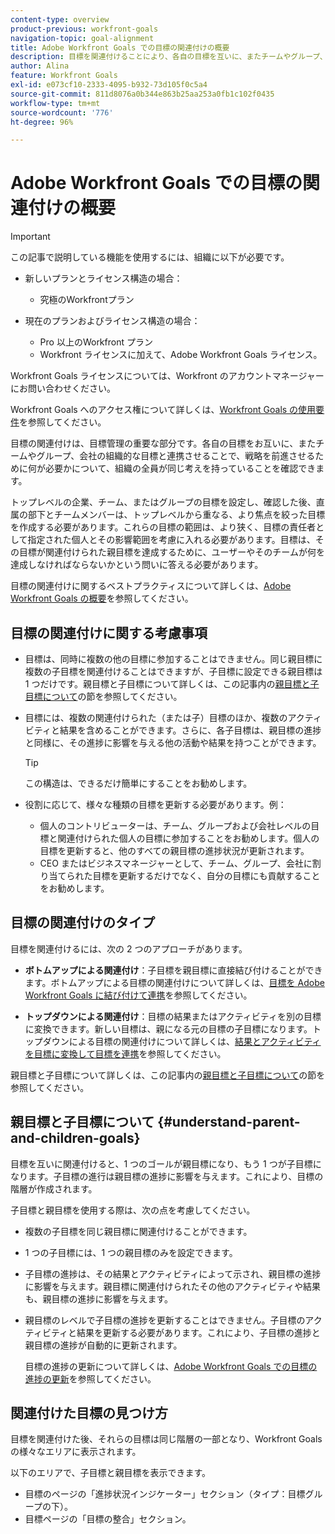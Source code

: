```yaml
---
content-type: overview
product-previous: workfront-goals
navigation-topic: goal-alignment
title: Adobe Workfront Goals での目標の関連付けの概要
description: 目標を関連付けることにより、各自の目標を互いに、またチームやグループ、会社の組織的な目標と連携させることで、組織の全員が達成すべきことについて同じ考えを持っていることを確認します。
author: Alina
feature: Workfront Goals
exl-id: e073cf10-2333-4095-b932-73d105f0c5a4
source-git-commit: 811d8076a0b344e863b25aa253a0fb1c102f0435
workflow-type: tm+mt
source-wordcount: '776'
ht-degree: 96%

---
```


# Adobe Workfront Goals での目標の関連付けの概要

>[!IMPORTANT]
>
>この記事で説明している機能を使用するには、組織に以下が必要です。
>
>* 新しいプランとライセンス構造の場合：
>
>   * 究極のWorkfrontプラン
>    
>* 現在のプランおよびライセンス構造の場合：
>
>   * Pro 以上のWorkfront プラン
>   * Workfront ライセンスに加えて、Adobe Workfront Goals ライセンス。
>
>Workfront Goals ライセンスについては、Workfront のアカウントマネージャーにお問い合わせください。
> 
>Workfront Goals へのアクセス権について詳しくは、[Workfront Goals の使用要件](/help/quicksilver/workfront-goals/goal-management/access-needed-for-wf-goals.md)を参照してください。


目標の関連付けは、目標管理の重要な部分です。各自の目標をお互いに、またチームやグループ、会社の組織的な目標と連携させることで、戦略を前進させるために何が必要かについて、組織の全員が同じ考えを持っていることを確認できます。

トップレベルの企業、チーム、またはグループの目標を設定し、確認した後、直属の部下とチームメンバーは、トップレベルから重なる、より焦点を絞った目標を作成する必要があります。これらの目標の範囲は、より狭く、目標の責任者として指定された個人とその影響範囲を考慮に入れる必要があります。目標は、その目標が関連付けられた親目標を達成するために、ユーザーやそのチームが何を達成しなければならないかという問いに答える必要があります。

目標の関連付けに関するベストプラクティスについて詳しくは、[Adobe Workfront Goals の概要](../../workfront-goals/goal-management/getting-started-with-wf-goals.md)を参照してください。

## 目標の関連付けに関する考慮事項

* 目標は、同時に複数の他の目標に参加することはできません。同じ親目標に複数の子目標を関連付けることはできますが、子目標に設定できる親目標は 1 つだけです。親目標と子目標について詳しくは、この記事内の[親目標と子目標について](#understand-parent-and-children-goals)の節を参照してください。
* 目標には、複数の関連付けられた（または子）目標のほか、複数のアクティビティと結果を含めることができます。さらに、各子目標は、親目標の進捗と同様に、その進捗に影響を与える他の活動や結果を持つことができます。

  >[!TIP]
  >
  >この構造は、できるだけ簡単にすることをお勧めします。

* 役割に応じて、様々な種類の目標を更新する必要があります。例：

   * 個人のコントリビューターは、チーム、グループおよび会社レベルの目標と関連付けられた個人の目標に参加することをお勧めします。個人の目標を更新すると、他のすべての親目標の進捗状況が更新されます。
   * CEO またはビジネスマネージャーとして、チーム、グループ、会社に割り当てられた目標を更新するだけでなく、自分の目標にも貢献することをお勧めします。

## 目標の関連付けのタイプ

目標を関連付けるには、次の 2 つのアプローチがあります。

* **ボトムアップによる関連付け**：子目標を親目標に直接結び付けることができます。ボトムアップによる目標の関連付けについて詳しくは、[目標を Adobe Workfront Goals に結び付けて連携](../../workfront-goals/goal-alignment/align-goals-by-connecting-them.md)を参照してください。

* **トップダウンによる関連付け**：目標の結果またはアクティビティを別の目標に変換できます。新しい目標は、親になる元の目標の子目標になります。トップダウンによる目標の関連付けについて詳しくは、[結果とアクティビティを目標に変換して目標を連携](../../workfront-goals/goal-alignment/align-goals-by-converting-results-activities.md)を参照してください。

親目標と子目標について詳しくは、この記事内の[親目標と子目標について](#understand-parent-and-children-goals)の節を参照してください。

## 親目標と子目標について {#understand-parent-and-children-goals}

目標を互いに関連付けると、1 つのゴールが親目標になり、もう 1 つが子目標になります。子目標の進行は親目標の進捗に影響を与えます。これにより、目標の階層が作成されます。

子目標と親目標を使用する際は、次の点を考慮してください。

* 複数の子目標を同じ親目標に関連付けることができます。
* 1 つの子目標には、1 つの親目標のみを設定できます。
* 子目標の進捗は、その結果とアクティビティによって示され、親目標の進捗に影響を与えます。親目標に関連付けられたその他のアクティビティや結果も、親目標の進捗に影響を与えます。
* 親目標のレベルで子目標の進捗を更新することはできません。子目標のアクティビティと結果を更新する必要があります。これにより、子目標の進捗と親目標の進捗が自動的に更新されます。

  目標の進捗の更新について詳しくは、[Adobe Workfront Goals での目標の進捗の更新](../../workfront-goals/goal-review-and-workfront-goals-sections/check-in-goals.md)を参照してください。

## 関連付けた目標の見つけ方

目標を関連付けた後、それらの目標は同じ階層の一部となり、Workfront Goals の様々なエリアに表示されます。

<!--
* In the Production enviroment, you can view children and parent goals in the following areas:

    * The Goal Details panel
    * Goal List
    * Goal Alignment section
    * Check-in section
    * Pulse section
    * You can view all the parent goals of a goal in the Goal Hierarchy field of a Project or Goal report.
-->
以下のエリアで、子目標と親目標を表示できます。

* 目標のページの「進捗状況インジケーター」セクション（タイプ：目標グループの下）。
* 目標ページの「目標の整合」セクション。





